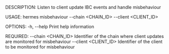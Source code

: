 DESCRIPTION:
Listen to client update IBC events and handle misbehaviour

USAGE:
    hermes misbehaviour --chain <CHAIN_ID> --client <CLIENT_ID>

OPTIONS:
    -h, --help    Print help information

REQUIRED:
        --chain <CHAIN_ID>      Identifier of the chain where client updates are monitored for
                                misbehaviour
        --client <CLIENT_ID>    Identifier of the client to be monitored for misbehaviour
